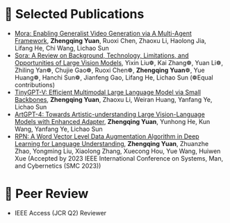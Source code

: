 
# 📝 Selected Publications 
- [Mora: Enabling Generalist Video Generation via A Multi-Agent Framework](https://arxiv.org/abs/2403.13248), **Zhengqing Yuan**, Ruoxi Chen, Zhaoxu Li, Haolong Jia, Lifang He, Chi Wang, Lichao Sun
- [Sora: A Review on Background, Technology, Limitations, and Opportunities of Large Vision Models](https://arxiv.org/abs/2402.17177), Yixin Liu❁, Kai Zhang❁, Yuan Li❁, Zhiling Yan❁, Chujie Gao❁, Ruoxi Chen❁, **Zhengqing Yuan**❁, Yue Huang❁, Hanchi Sun❁, Jianfeng Gao, Lifang He, Lichao Sun (❁Equal contributions)
- [TinyGPT-V: Efficient Multimodal Large Language Model via Small Backbones](https://arxiv.org/abs/2312.16862), **Zhengqing Yuan**, Zhaoxu Li, Weiran Huang, Yanfang Ye, Lichao Sun
- [ArtGPT-4: Towards Artistic-understanding Large Vision-Language Models with Enhanced Adapter](https://arxiv.org/abs/2305.07490), **Zhengqing Yuan**, Yunhong He, Kun Wang, Yanfang Ye, Lichao Sun
- [RPN: A Word Vector Level Data Augmentation Algorithm in Deep Learning for Language Understanding](https://arxiv.org/pdf/2212.05961.pdf), **Zhengqing Yuan**, Zhuanzhe Zhao, Yongming Liu, Xiaolong Zhang, Xuecong Hou, Yue Wang, Huiwen Xue (Accepted by 2023 IEEE International Conference on Systems, Man, and Cybernetics (SMC 2023))



# 📰 Peer Review
- IEEE Access (JCR Q2) Reviewer
